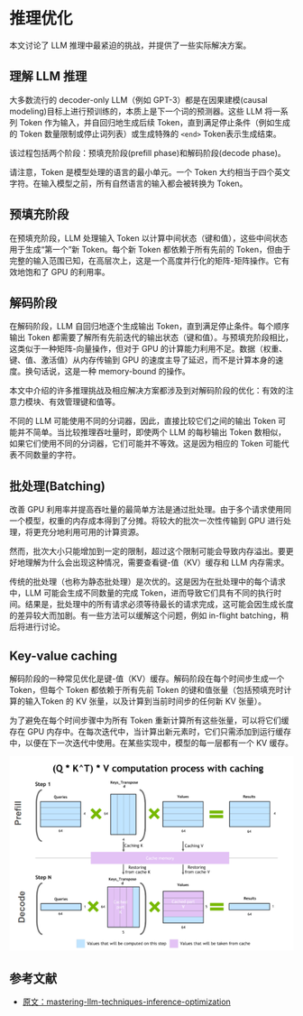 # 推理优化

本文讨论了 LLM 推理中最紧迫的挑战，并提供了一些实际解决方案。

## 理解 LLM 推理

大多数流行的 decoder-only LLM（例如 GPT-3）都是在因果建模(causal modeling)目标上进行预训练的，本质上是下一个词的预测器。这些 LLM 将一系列 Token 作为输入，并自回归地生成后续 Token，直到满足停止条件（例如生成的 Token 数量限制或停止词列表）或生成特殊的 `<end>` Token表示生成结束。

该过程包括两个阶段：预填充阶段(prefill phase)和解码阶段(decode phase)。

请注意，Token 是模型处理的语言的最小单元。一个 Token 大约相当于四个英文字符。在输入模型之前，所有自然语言的输入都会被转换为 Token。

## 预填充阶段

在预填充阶段，LLM 处理输入 Token 以计算中间状态（键和值），这些中间状态用于生成“第一个”新 Token。每个新 Token 都依赖于所有先前的 Token，但由于完整的输入范围已知，在高层次上，这是一个高度并行化的矩阵-矩阵操作。它有效地饱和了 GPU 的利用率。

## 解码阶段

在解码阶段，LLM 自回归地逐个生成输出 Token，直到满足停止条件。每个顺序输出 Token 都需要了解所有先前迭代的输出状态（键和值）。与预填充阶段相比，这类似于一种矩阵-向量操作，但对于 GPU 的计算能力利用不足。数据（权重、键、值、激活值）从内存传输到 GPU 的速度主导了延迟，而不是计算本身的速度。换句话说，这是一种 memory-bound 的操作。

本文中介绍的许多推理挑战及相应解决方案都涉及到对解码阶段的优化：有效的注意力模块、有效管理键和值等。

不同的 LLM 可能使用不同的分词器，因此，直接比较它们之间的输出 Token 可能并不简单。当比较推理吞吐量时，即使两个 LLM 的每秒输出 Token 数相似，如果它们使用不同的分词器，它们可能并不等效。这是因为相应的 Token 可能代表不同数量的字符。

## 批处理(Batching)

改善 GPU 利用率并提高吞吐量的最简单方法是通过批处理。由于多个请求使用同一个模型，权重的内存成本得到了分摊。将较大的批次一次性传输到 GPU 进行处理，将更充分地利用可用的计算资源。

然而，批次大小只能增加到一定的限制，超过这个限制可能会导致内存溢出。要更好地理解为什么会出现这种情况，需要查看键-值（KV）缓存和 LLM 内存需求。

传统的批处理（也称为静态批处理）是次优的。这是因为在批处理中的每个请求中，LLM 可能会生成不同数量的完成 Token，进而导致它们具有不同的执行时间。结果是，批处理中的所有请求必须等待最长的请求完成，这可能会因生成长度的差异较大而加剧。有一些方法可以缓解这个问题，例如 in-flight batching，稍后将进行讨论。

## Key-value caching

解码阶段的一种常见优化是键-值（KV）缓存。解码阶段在每个时间步生成一个 Token，但每个 Token 都依赖于所有先前 Token 的键和值张量（包括预填充时计算的输入Token 的 KV 张量，以及计算到当前时间步的任何新 KV 张量）。

为了避免在每个时间步骤中为所有 Token 重新计算所有这些张量，可以将它们缓存在 GPU 内存中。在每次迭代中，当计算出新元素时，它们只需添加到运行缓存中，以便在下一次迭代中使用。在某些实现中，模型的每一层都有一个 KV 缓存。

![](./assets/nv_key-value-caching_.png)



## 参考文献
- [原文：mastering-llm-techniques-inference-optimization](https://developer.nvidia.com/blog/mastering-llm-techniques-inference-optimization/)